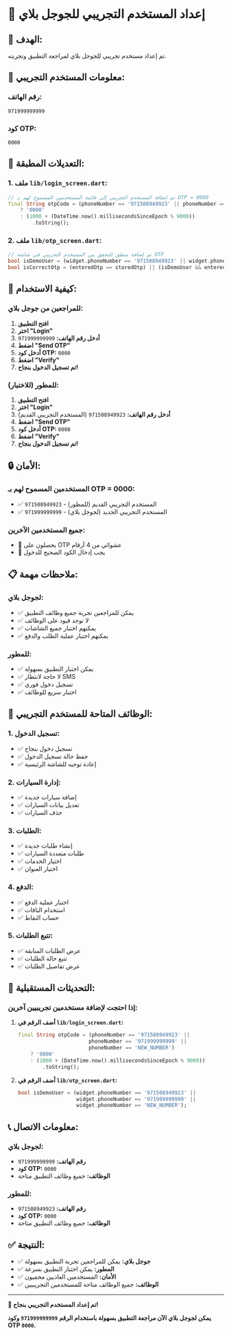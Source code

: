 # 👤 إعداد المستخدم التجريبي للجوجل بلاي

## 🎯 **الهدف:**
تم إعداد مستخدم تجريبي للجوجل بلاي لمراجعة التطبيق وتجربته.

## 📱 **معلومات المستخدم التجريبي:**

### **رقم الهاتف:**
```
971999999999
```

### **كود OTP:**
```
0000
```

## 🔧 **التعديلات المطبقة:**

### **1. ملف `lib/login_screen.dart`:**
```dart
// تم إضافة المستخدم التجريبي إلى قائمة المستخدمين المسموح لهم بـ OTP = 0000
final String otpCode = (phoneNumber == '971508949923' || phoneNumber == '971999999999')
    ? '0000'
    : (1000 + (DateTime.now().millisecondsSinceEpoch % 9000))
        .toString();
```

### **2. ملف `lib/otp_screen.dart`:**
```dart
// تم إضافة منطق للتحقق من المستخدم التجريبي في شاشة OTP
bool isDemoUser = (widget.phoneNumber == '971508949923' || widget.phoneNumber == '971999999999');
bool isCorrectOtp = (enteredOtp == storedOtp) || (isDemoUser && enteredOtp == '0000');
```

## 🚀 **كيفية الاستخدام:**

### **للمراجعين من جوجل بلاي:**
1. **افتح التطبيق**
2. **اختر "Login"**
3. **أدخل رقم الهاتف:** `971999999999`
4. **اضغط "Send OTP"**
5. **أدخل كود OTP:** `0000`
6. **اضغط "Verify"**
7. **تم تسجيل الدخول بنجاح!**

### **للمطور (للاختبار):**
1. **افتح التطبيق**
2. **اختر "Login"**
3. **أدخل رقم الهاتف:** `971508949923` (المستخدم التجريبي القديم)
4. **اضغط "Send OTP"**
5. **أدخل كود OTP:** `0000`
6. **اضغط "Verify"**
7. **تم تسجيل الدخول بنجاح!**

## 🔒 **الأمان:**

### **المستخدمين المسموح لهم بـ OTP = 0000:**
- ✅ `971508949923` - المستخدم التجريبي القديم (للمطور)
- ✅ `971999999999` - المستخدم التجريبي الجديد (لجوجل بلاي)

### **جميع المستخدمين الآخرين:**
- 🔐 يحصلون على OTP عشوائي من 4 أرقام
- 🔐 يجب إدخال الكود الصحيح للدخول

## 📋 **ملاحظات مهمة:**

### **لجوجل بلاي:**
- ✅ يمكن للمراجعين تجربة جميع وظائف التطبيق
- ✅ لا توجد قيود على الوظائف
- ✅ يمكنهم اختبار جميع الشاشات
- ✅ يمكنهم اختبار عملية الطلب والدفع

### **للمطور:**
- ✅ يمكن اختبار التطبيق بسهولة
- ✅ لا حاجة لانتظار SMS
- ✅ تسجيل دخول فوري
- ✅ اختبار سريع للوظائف

## 🎯 **الوظائف المتاحة للمستخدم التجريبي:**

### **1. تسجيل الدخول:**
- ✅ تسجيل دخول بنجاح
- ✅ حفظ حالة تسجيل الدخول
- ✅ إعادة توجيه للشاشة الرئيسية

### **2. إدارة السيارات:**
- ✅ إضافة سيارات جديدة
- ✅ تعديل بيانات السيارات
- ✅ حذف السيارات

### **3. الطلبات:**
- ✅ إنشاء طلبات جديدة
- ✅ طلبات متعددة السيارات
- ✅ اختيار الخدمات
- ✅ اختيار العنوان

### **4. الدفع:**
- ✅ اختبار عملية الدفع
- ✅ استخدام الباقات
- ✅ حساب النقاط

### **5. تتبع الطلبات:**
- ✅ عرض الطلبات السابقة
- ✅ تتبع حالة الطلبات
- ✅ عرض تفاصيل الطلبات

## 🔄 **التحديثات المستقبلية:**

### **إذا احتجت لإضافة مستخدمين تجريبيين آخرين:**
1. **أضف الرقم في `lib/login_screen.dart`:**
   ```dart
   final String otpCode = (phoneNumber == '971508949923' || 
                          phoneNumber == '971999999999' ||
                          phoneNumber == 'NEW_NUMBER')
       ? '0000'
       : (1000 + (DateTime.now().millisecondsSinceEpoch % 9000))
           .toString();
   ```

2. **أضف الرقم في `lib/otp_screen.dart`:**
   ```dart
   bool isDemoUser = (widget.phoneNumber == '971508949923' ||
                      widget.phoneNumber == '971999999999' ||
                      widget.phoneNumber == 'NEW_NUMBER');
   ```

## 📞 **معلومات الاتصال:**

### **لجوجل بلاي:**
- **رقم الهاتف:** `971999999999`
- **كود OTP:** `0000`
- **الوظائف:** جميع وظائف التطبيق متاحة

### **للمطور:**
- **رقم الهاتف:** `971508949923`
- **كود OTP:** `0000`
- **الوظائف:** جميع وظائف التطبيق متاحة

## ✅ **النتيجة:**

- ✅ **جوجل بلاي:** يمكن للمراجعين تجربة التطبيق بسهولة
- ✅ **المطور:** يمكن اختبار التطبيق بسرعة
- ✅ **الأمان:** المستخدمين العاديين محميون
- ✅ **الوظائف:** جميع الوظائف متاحة للمستخدمين التجريبيين

---

**🎉 تم إعداد المستخدم التجريبي بنجاح!**

**يمكن لجوجل بلاي الآن مراجعة التطبيق بسهولة باستخدام الرقم `971999999999` وكود OTP `0000`.** 